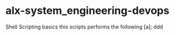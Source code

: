 # alx-system_engineering-devops
Shell Scripting basics
this scripts performs the following
[a]; ddd
